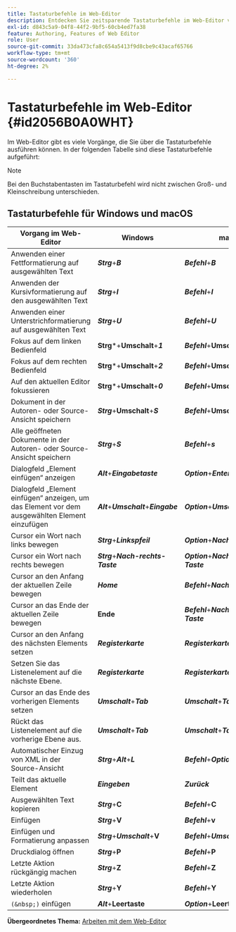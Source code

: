 ```yaml
---
title: Tastaturbefehle im Web-Editor
description: Entdecken Sie zeitsparende Tastaturbefehle im Web-Editor von AEM Guides.
exl-id: d843c5a9-04f8-44f2-9bf5-60cb4ed7fa38
feature: Authoring, Features of Web Editor
role: User
source-git-commit: 33da473cfa8c654a5413f9d8cbe9c43acaf65766
workflow-type: tm+mt
source-wordcount: '360'
ht-degree: 2%

---
```


# Tastaturbefehle im Web-Editor {#id2056B0A0WHT}

Im Web-Editor gibt es viele Vorgänge, die Sie über die Tastaturbefehle ausführen können. In der folgenden Tabelle sind diese Tastaturbefehle aufgeführt:

>[!NOTE]
>
> Bei den Buchstabentasten im Tastaturbefehl wird nicht zwischen Groß- und Kleinschreibung unterschieden.

## Tastaturbefehle für Windows und macOS

| Vorgang im Web-Editor | Windows | macOS |
|-----------------------|-----------------|-----------------|
| Anwenden einer Fettformatierung auf ausgewählten Text | ***Strg***+***B*** | ***Befehl***+***B*** |
| Anwenden der Kursivformatierung auf den ausgewählten Text | ***Strg***+***I*** | ***Befehl***+***I*** |
| Anwenden einer Unterstrichformatierung auf ausgewählten Text | ***Strg***+***U*** | ***Befehl***+***U*** |
| Fokus auf dem linken Bedienfeld | **Strg***+**Umschalt**+***1*** | ***Befehl***+**Umschalt**+***1*** |
| Fokus auf dem rechten Bedienfeld | **Strg***+**Umschalt**+***2*** | ***Befehl***+**Umschalt**+***2*** |
| Auf den aktuellen Editor fokussieren | **Strg***+**Umschalt**+***0*** | ***Befehl***+**Umschalt**+***0*** |
| Dokument in der Autoren- oder Source-Ansicht speichern | ***Strg***+**Umschalt**+***S*** | ***Befehl***+**Umschalt**+***S*** |
| Alle geöffneten Dokumente in der Autoren- oder Source-Ansicht speichern | ***Strg***+***S*** | ***Befehl***+***s*** |
| Dialogfeld „Element einfügen“ anzeigen | ***Alt***+***Eingabetaste*** | ***Option***+***Enter*** |
| Dialogfeld „Element einfügen“ anzeigen, um das Element vor dem ausgewählten Element einzufügen | ***Alt***+***Umschalt***+***Eingabe*** | ***Option***+***Umschalt***+***Eingabe*** |
| Cursor ein Wort nach links bewegen | ***Strg***+***Linkspfeil*** | ***Option***+***Nach-links-Taste*** |
| Cursor ein Wort nach rechts bewegen | ***Strg***+***Nach-rechts-Taste*** | ***Option***+***Nach-rechts-Taste*** |
| Cursor an den Anfang der aktuellen Zeile bewegen | ***Home*** | ***Befehl***+***Nach-links-Taste*** |
| Cursor an das Ende der aktuellen Zeile bewegen | **Ende** | ***Befehl***+***Nach-rechts-Taste*** |
| Cursor an den Anfang des nächsten Elements setzen | ***Registerkarte*** | ***Registerkarte*** |
| Setzen Sie das Listenelement auf die nächste Ebene. | ***Registerkarte*** | ***Registerkarte*** |
| Cursor an das Ende des vorherigen Elements setzen | ***Umschalt***+***Tab*** | ***Umschalt***+***Tab*** |
| Rückt das Listenelement auf die vorherige Ebene aus. | ***Umschalt***+***Tab*** | ***Umschalt***+***Tab*** |
| Automatischer Einzug von XML in der Source-Ansicht | ***Strg***+***Alt***+***L*** | ***Befehl***+***Option***+***L*** |
| Teilt das aktuelle Element | ***Eingeben*** | ***Zurück*** |
| Ausgewählten Text kopieren | ***Strg***+**C** | ***Befehl***+**C** |
| Einfügen | ***Strg***+**V** | ***Befehl***+**v** |
| Einfügen und Formatierung anpassen | ***Strg***+***Umschalt***+**V** | ***Befehl***+***Umschalt***+**V** |
| Druckdialog öffnen | ***Strg***+**P** | ***Befehl***+**P** |
| Letzte Aktion rückgängig machen | ***Strg***+**Z** | ***Befehl***+**Z** |
| Letzte Aktion wiederholen | ***Strg***+**Y** | ***Befehl***+**Y** |
| `(&nbsp;)` einfügen | ***Alt***+**Leertaste** | ***Option***+**Leertaste** |

**Übergeordnetes Thema:** [Arbeiten mit dem Web-Editor](web-editor.md)
